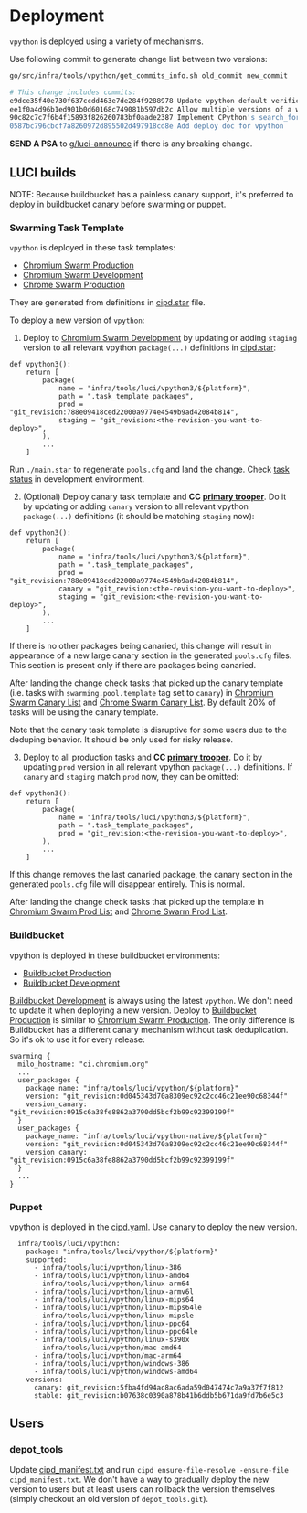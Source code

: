 # Deployment

`vpython` is deployed using a variety of mechanisms.

Use following commit to generate change list between two versions:

```bash
go/src/infra/tools/vpython/get_commits_info.sh old_commit new_commit

# This change includes commits:
e9dce35f40e730f637ccdd463e7de284f9288978 Update vpython default verification for python 3.8.
ee1f0a4d96b1ed901b0d60168c749081b597db2c Allow multiple versions of a wheel as long as only one matches.
90c82c7c7f6b4f15893f826260783bf0aade2387 Implement CPython's search_for_prefix in vpython
0587bc796cbcf7a8260972d895502d497918cd8e Add deploy doc for vpython
```

**SEND A PSA** to [g/luci-announce](https://groups.google.com/a/google.com/g/luci-announce) if there is any breaking change.

## LUCI builds

NOTE: Because buildbucket has a painless canary support, it's preferred to deploy in buildbucket canary before swarming or puppet.

### Swarming Task Template

`vpython` is deployed in these task templates:

- [Chromium Swarm Production]
- [Chromium Swarm Development]
- [Chrome Swarm Production]

They are generated from definitions in [cipd.star] file.

To deploy a new version of `vpython`:

1. Deploy to [Chromium Swarm Development] by updating or adding `staging`
version to all relevant vpython `package(...)` definitions in [cipd.star]:

```
def vpython3():
    return [
        package(
            name = "infra/tools/luci/vpython3/${platform}",
            path = ".task_template_packages",
            prod = "git_revision:788e09418ced22000a9774e4549b9ad42084b814",
            staging = "git_revision:<the-revision-you-want-to-deploy>",
        ),
        ...
    ]
```

Run `./main.star` to regenerate `pools.cfg` and land the change. Check
[task status](https://chromium-swarm-dev.appspot.com/tasklist) in development
environment.

2. (Optional) Deploy canary task template and **CC [primary trooper](https://oncall.corp.google.com/chrome-ops-client-infra)**.
Do it by updating or adding `canary` version to all relevant vpython
`package(...)` definitions (it should be matching `staging` now):

```
def vpython3():
    return [
        package(
            name = "infra/tools/luci/vpython3/${platform}",
            path = ".task_template_packages",
            prod = "git_revision:788e09418ced22000a9774e4549b9ad42084b814",
            canary = "git_revision:<the-revision-you-want-to-deploy>",
            staging = "git_revision:<the-revision-you-want-to-deploy>",
        ),
        ...
    ]
```

If there is no other packages being canaried, this change will result in
appearance of a new large canary section in the generated `pools.cfg` files.
This section is present only if there are packages being canaried.

After landing the change check tasks that picked up the canary template
(i.e. tasks with `swarming.pool.template` tag set to `canary`) in
[Chromium Swarm Canary List] and [Chrome Swarm Canary List]. By default 20%
of tasks will be using the canary template.

Note that the canary task template is disruptive for some users due to the
deduping behavior. It should be only used for risky release.

3. Deploy to all production tasks and **CC [primary trooper](https://oncall.corp.google.com/chrome-ops-client-infra)**.
Do it by updating `prod` version in all relevant vpython `package(...)`
definitions. If `canary` and `staging` match `prod` now, they can be omitted:

```
def vpython3():
    return [
        package(
            name = "infra/tools/luci/vpython3/${platform}",
            path = ".task_template_packages",
            prod = "git_revision:<the-revision-you-want-to-deploy>",
        ),
        ...
    ]
```

If this change removes the last canaried package, the canary section in the
generated `pools.cfg` file will disappear entirely. This is normal.

After landing the change check tasks that picked up the template in
[Chromium Swarm Prod List] and [Chrome Swarm Prod List].

[Chromium Swarm Production]: https://chrome-internal.googlesource.com/infradata/config/+/refs/heads/main/configs/chromium-swarm/pools.cfg
[Chromium Swarm Development]: https://chrome-internal.googlesource.com/infradata/config/+/refs/heads/main/configs/chromium-swarm-dev/pools.cfg
[Chrome Swarm Production]: https://chrome-internal.googlesource.com/infradata/config/+/refs/heads/main/configs/chrome-swarming/pools.cfg
[cipd.star]: https://chrome-internal.googlesource.com/infradata/config/+/refs/heads/main/starlark/common/lib/cipd.star
[Chromium Swarm Canary List]: https://chromium-swarm.appspot.com/tasklist?f=swarming.pool.template-tag%3Acanary
[Chrome Swarm Canary List]: https://chrome-swarming.appspot.com/tasklist?f=swarming.pool.template-tag%3Acanary
[Chromium Swarm Prod List]: https://chromium-swarm.appspot.com/tasklist?f=swarming.pool.template-tag%3Aprod
[Chrome Swarm Prod List]: https://chrome-swarming.appspot.com/tasklist?f=swarming.pool.template-tag%3Aprod

### Buildbucket

vpython is deployed in these buildbucket environments:

- [Buildbucket Production]
- [Buildbucket Development]

[Buildbucket Development] is always using the latest `vpython`. We don't need to update it when deploying a new version.
Deploy to [Buildbucket Production] is similar to [Chromium Swarm Production]. The only difference is Buildbucket has a different canary mechanism without task deduplication. So it's ok to use it for every release:
```
swarming {
  milo_hostname: "ci.chromium.org"
  ...
  user_packages {
    package_name: "infra/tools/luci/vpython/${platform}"
    version: "git_revision:0d045343d70a8309ec92c2cc46c21ee90c68344f"
    version_canary: "git_revision:0915c6a38fe8862a3790dd5bcf2b99c92399199f"
  }
  user_packages {
    package_name: "infra/tools/luci/vpython-native/${platform}"
    version: "git_revision:0d045343d70a8309ec92c2cc46c21ee90c68344f"
    version_canary: "git_revision:0915c6a38fe8862a3790dd5bcf2b99c92399199f"
  }
  ...
}
```

[Buildbucket Production]: https://chrome-internal.googlesource.com/infradata/config/+/refs/heads/main/configs/cr-buildbucket/settings.cfg
[Buildbucket Development]: https://chrome-internal.googlesource.com/infradata/config/+/refs/heads/main/configs/cr-buildbucket-dev/settings.cfg

### Puppet

vpython is deployed in the [cipd.yaml](https://source.corp.google.com/chops_infra_internal/puppet/puppetm/etc/puppet/hieradata/cipd.yaml). Use canary to deploy the new version.

```
  infra/tools/luci/vpython:
    package: "infra/tools/luci/vpython/${platform}"
    supported:
      - infra/tools/luci/vpython/linux-386
      - infra/tools/luci/vpython/linux-amd64
      - infra/tools/luci/vpython/linux-arm64
      - infra/tools/luci/vpython/linux-armv6l
      - infra/tools/luci/vpython/linux-mips64
      - infra/tools/luci/vpython/linux-mips64le
      - infra/tools/luci/vpython/linux-mipsle
      - infra/tools/luci/vpython/linux-ppc64
      - infra/tools/luci/vpython/linux-ppc64le
      - infra/tools/luci/vpython/linux-s390x
      - infra/tools/luci/vpython/mac-amd64
      - infra/tools/luci/vpython/mac-arm64
      - infra/tools/luci/vpython/windows-386
      - infra/tools/luci/vpython/windows-amd64
    versions:
      canary: git_revision:5fba4fd94ac8ac6ada59d047474c7a9a37f7f812
      stable: git_revision:b07638c0390a878b41b6ddb5b671da9fd7b6e5c3

```
## Users

### depot_tools

Update [cipd_manifest.txt](https://chromium.googlesource.com/chromium/tools/depot_tools/+/main/cipd_manifest.txt) and run `cipd ensure-file-resolve -ensure-file cipd_manifest.txt`. We don't have a way to gradually deploy the new version to users but at least users can rollback the version themselves (simply checkout an old version of `depot_tools.git`).
